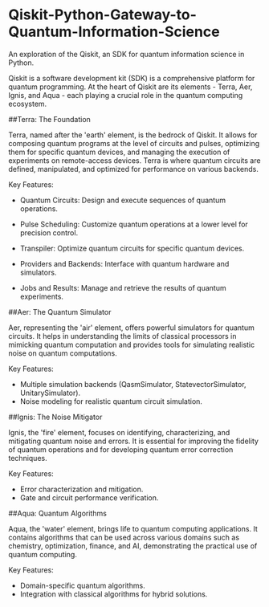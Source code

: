 # Qiskit-Python-Gateway-to-Quantum-Information-Science
An exploration of the Qiskit, an SDK for quantum information science in Python.

Qiskit is a software development kit (SDK) is a comprehensive platform for quantum programming. 
At the heart of Qiskit are its elements - Terra, Aer, Ignis, and Aqua - each playing a crucial role in the quantum 
computing ecosystem. 

##Terra: The Foundation

Terra, named after the 'earth' element, is the bedrock of Qiskit. It allows for composing quantum programs at the level of circuits and pulses, optimizing them for specific quantum devices, and managing the execution of experiments on remote-access devices. Terra is where quantum circuits are defined, manipulated, and optimized for performance on various backends.

Key Features:

- Quantum Circuits: Design and execute sequences of quantum operations.

- Pulse Scheduling: Customize quantum operations at a lower level for precision control.

- Transpiler: Optimize quantum circuits for specific quantum devices.

- Providers and Backends: Interface with quantum hardware and simulators.

- Jobs and Results: Manage and retrieve the results of quantum experiments.

##Aer: The Quantum Simulator

Aer, representing the 'air' element, offers powerful simulators for quantum circuits. It helps in understanding the limits of classical processors in mimicking quantum computation and provides tools for simulating realistic noise on quantum computations.

Key Features:

- Multiple simulation backends (QasmSimulator, StatevectorSimulator, UnitarySimulator).
- Noise modeling for realistic quantum circuit simulation.

##Ignis: The Noise Mitigator

Ignis, the 'fire' element, focuses on identifying, characterizing, and mitigating quantum noise and errors. It is essential for improving the fidelity of quantum operations and for developing quantum error correction techniques.

Key Features:

- Error characterization and mitigation.
- Gate and circuit performance verification.

##Aqua: Quantum Algorithms

Aqua, the 'water' element, brings life to quantum computing applications. It contains algorithms that can be used across various domains such as chemistry, optimization, finance, and AI, demonstrating the practical use of quantum computing.

Key Features:

- Domain-specific quantum algorithms.
- Integration with classical algorithms for hybrid solutions.